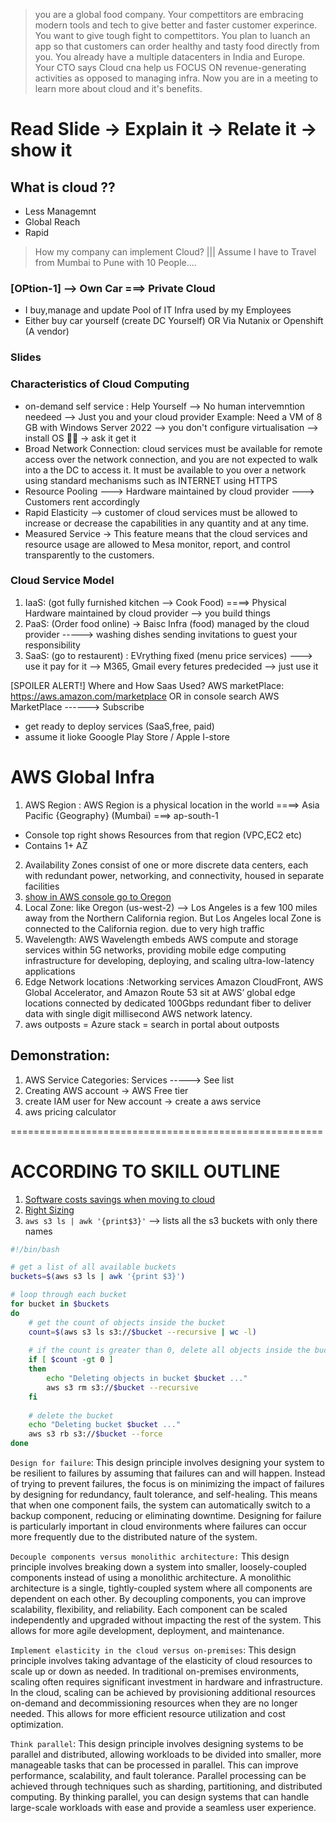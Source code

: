 > you are a global food company. Your compettitors are embracing modern tools and tech to give better and faster customer experince. You want to give tough fight to compettitors. You plan to luanch an app so that customers can order healthy and tasty food directly from you. You already have a multiple datacenters in India and Europe. Your CTO says Cloud cna help us FOCUS ON revenue-generating activities as opposed to managing infra. Now you are in a meeting to learn more about cloud and it's benefits.

# Read Slide -> Explain it -> Relate it -> show it 
## What is cloud ??
- Less Managemnt
- Global Reach
- Rapid 

> How my company can implement Cloud? ||| Assume I have to Travel from Mumbai to Pune with 10 People....
### [OPtion-1] --> Own Car ===> Private Cloud
- I buy,manage and update Pool of IT Infra used by my Employees
- Either buy car yourself (create DC Yourself) OR Via Nutanix or Openshift (A vendor)

### Slides

### Characteristics of Cloud Computing
- on-demand self service : Help Yourself --> No human intervemntion needeed --> Just you and your cloud provider 
Example: Need a VM of 8 GB with Windows Server 2022 --> you don't configure virtualisation --> install OS 🚫🚫  -> ask it get it
- Broad Network Connection:  cloud services must be available for remote access over the network connection, and you are not expected to walk into a the DC to access it.
It must be available to you over a network using standard mechanisms such as INTERNET using HTTPS 
- Resource Pooling ---> Hardware maintained by cloud provider ---> Customers rent accordingly
- Rapid Elasticity -->  customer of cloud services must be allowed to increase or decrease the capabilities in any quantity and at any time.
- Measured Service -> This feature means that the cloud services and resource usage are allowed to Mesa monitor, report, and control transparently to the customers.

### Cloud Service Model
1. IaaS: (got fully furnished kitchen --> Cook Food) ====> Physical Hardware maintained by cloud provider --> you build things 
2. PaaS: (Order food online) -> Baisc Infra (food) managed by the cloud provider -----> washing dishes sending invitations to guest your responsibility
3. SaaS: (go to restaurent) : EVrything fixed (menu price services) ---> use it pay for it --> M365, Gmail every fetures predecided  --> just use it

[SPOILER ALERT!] Where and How Saas Used?
AWS marketPlace: https://aws.amazon.com/marketplace OR  in console search AWS MarketPlace ------> Subscribe 
- get ready to deploy services (SaaS,free, paid)
- assume it lioke Gooogle Play Store / Apple I-store

# AWS Global Infra
1. AWS Region : AWS Region is a physical location in the world ====> Asia Pacific {Geography} (Mumbai) ===> ap-south-1
* Console top right shows Resources from that region (VPC,EC2 etc)
* Contains 1+ AZ
2. Availability Zones consist of one or more discrete data centers, each with redundant power, networking, and connectivity, housed in separate facilities
3. [show in AWS console go to Oregon](https://docs.aws.amazon.com/local-zones/latest/ug/getting-started.html#getting-started-find-local-zone)
4. Local Zone: like Oregon (us-west-2) --> Los Angeles is a few 100 miles away from the Northern California region. But Los Angeles local Zone is connected to the California region. due to very high traffic 
5. Wavelength: AWS Wavelength embeds AWS compute and storage services within 5G networks, providing mobile edge computing infrastructure for developing, deploying, and scaling ultra-low-latency applications
6. Edge Network locations :Networking services Amazon CloudFront, AWS Global Accelerator, and Amazon Route 53 sit at AWS’ global edge locations connected by dedicated 100Gbps redundant fiber to deliver data with single digit millisecond AWS network latency.
7. aws outposts = Azure stack = search in portal about outposts

## Demonstration:
1. AWS Service Categories: Services -----> See list
2. Creating AWS account -> AWS Free tier
3. create IAM user for New account -> create a aws service
4. aws pricing calculator

======================================================
 # ACCORDING TO SKILL OUTLINE 
 
 1. [Software costs savings when moving to cloud](https://aws.amazon.com/blogs/mt/license-compliance-during-migration-to-aws/)
 2. [Right Sizing](https://aws.amazon.com/aws-cost-management/aws-cost-optimization/right-sizing/)
 3. `aws s3 ls | awk '{print$3}'` --> lists all the s3 buckets with only there names

```bash
#!/bin/bash

# get a list of all available buckets
buckets=$(aws s3 ls | awk '{print $3}')

# loop through each bucket
for bucket in $buckets
do
    # get the count of objects inside the bucket
    count=$(aws s3 ls s3://$bucket --recursive | wc -l)
    
    # if the count is greater than 0, delete all objects inside the bucket
    if [ $count -gt 0 ]
    then
        echo "Deleting objects in bucket $bucket ..."
        aws s3 rm s3://$bucket --recursive
    fi
    
    # delete the bucket
    echo "Deleting bucket $bucket ..."
    aws s3 rb s3://$bucket --force
done

```
`Design for failure`: This design principle involves designing your system to be resilient to failures by assuming that failures can and will happen. Instead of trying to prevent failures, the focus is on minimizing the impact of failures by designing for redundancy, fault tolerance, and self-healing. This means that when one component fails, the system can automatically switch to a backup component, reducing or eliminating downtime. Designing for failure is particularly important in cloud environments where failures can occur more frequently due to the distributed nature of the system.

`Decouple components versus monolithic architecture:` This design principle involves breaking down a system into smaller, loosely-coupled components instead of using a monolithic architecture. A monolithic architecture is a single, tightly-coupled system where all components are dependent on each other. By decoupling components, you can improve scalability, flexibility, and reliability. Each component can be scaled independently and upgraded without impacting the rest of the system. This allows for more agile development, deployment, and maintenance.

`Implement elasticity in the cloud versus on-premises`: This design principle involves taking advantage of the elasticity of cloud resources to scale up or down as needed. In traditional on-premises environments, scaling often requires significant investment in hardware and infrastructure. In the cloud, scaling can be achieved by provisioning additional resources on-demand and decommissioning resources when they are no longer needed. This allows for more efficient resource utilization and cost optimization.

`Think parallel`: This design principle involves designing systems to be parallel and distributed, allowing workloads to be divided into smaller, more manageable tasks that can be processed in parallel. This can improve performance, scalability, and fault tolerance. Parallel processing can be achieved through techniques such as sharding, partitioning, and distributed computing. By thinking parallel, you can design systems that can handle large-scale workloads with ease and provide a seamless user experience.
